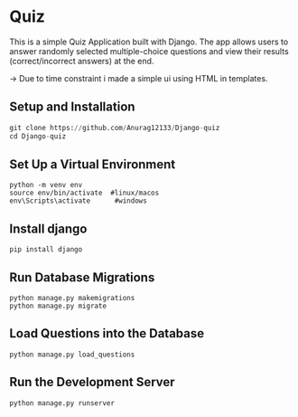 # Quiz

This is a simple Quiz Application built with Django. The app allows users to answer randomly selected multiple-choice questions and view their results (correct/incorrect answers) at the end.

-> Due to time constraint i made a simple ui using HTML in templates.




## Setup and Installation

```python
git clone https://github.com/Anurag12133/Django-quiz
cd Django-quiz


```

## Set Up a Virtual Environment 

```
python -m venv env
source env/bin/activate  #linux/macos 
env\Scripts\activate      #windows
```
## Install django
```
pip install django
```

## Run Database Migrations
```
python manage.py makemigrations
python manage.py migrate
```

## Load Questions into the Database
```
python manage.py load_questions
```

## Run the Development Server
```
python manage.py runserver
```

